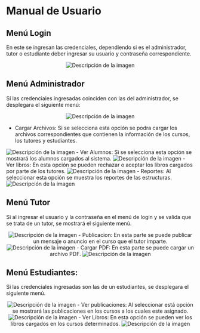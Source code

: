 # Manual de Usuario

## Menú Login
En este se ingresan las credenciales, dependiendo si es el administrador, tutor o estudiante deber ingresar su usuario y contraseña correspondiente.

<p align="center">
  <img src="https://i.postimg.cc/zfkzcQD8/Captura-de-pantalla-2024-01-05-192119.png" alt="Descripción de la imagen">
</p>

## Menú Administrador
Sí las credenciales ingresadas coinciden con las del administrador, se desplegara el siguiente menú:

<p align="center">
  <img src="https://i.postimg.cc/ht5GQXXr/Captura-de-pantalla-2024-01-05-192627.png" alt="Descripción de la imagen">

  - Cargar Archivos: Si se selecciona esta opción se podra cargar los archivos correspondientes que contienen la información de los cursos, los tutores y estudiantes.
  <img src="https://i.postimg.cc/mZP0Jn8R/Captura-de-pantalla-2024-01-05-192958.png" alt="Descripción de la imagen">
  - Ver Alumnos: Si se selecciona esta opción se mostrará los alumnos cargados al sistema.
  <img src="https://i.postimg.cc/1RW3cb4Q/Captura-de-pantalla-2024-01-05-193211.png" alt="Descripción de la imagen">
  - Ver libros: En esta opción se pueden rechazar o aceptar los libros cargados por parte de los tutores.
  <img src="https://i.postimg.cc/BQPymw4y/Captura-de-pantalla-2024-01-05-195023.png" alt="Descripción de la imagen">
  - Reportes: Al seleccionar esta opción se muestra los reportes de las estructuras.
  <img src="https://i.postimg.cc/QMcS7Rgg/Captura-de-pantalla-2024-01-05-195656.png" alt="Descripción de la imagen">
</p>

## Menú Tutor
Si al ingresar el usuario y la contraseña en el menú de login y se valida que se trata de un tutor, se mostrará el siguiente menú.
<p align="center">
  <img src="https://i.postimg.cc/Twt5bwZ8/Captura-de-pantalla-2024-01-05-193800.png" alt="Descripción de la imagen">
  - Publicacion: En esta parte se puede publicar un mensaje o anuncio en el curso que el tutor imparte.
<img src="https://i.postimg.cc/LsRrY6t3/Captura-de-pantalla-2024-01-05-194225.png" alt="Descripción de la imagen">
- Cargar PDF: En esta parte se puede cargar un archivo PDF.
<img src="https://i.postimg.cc/zG0xCrNp/Captura-de-pantalla-2024-01-05-194033.png" alt="Descripción de la imagen">
</p>



## Menú Estudiantes:
Si las credenciales ingresadas son las de un estudiantes, se desplegara el siguiente menú.

<p align="center">
  <img src="https://i.postimg.cc/sf4dzW5D/Captura-de-pantalla-2024-01-05-194514.png" alt="Descripción de la imagen">
  - Ver publicaciones: Al seleccionar está opción se mostrará las publicaciones en los cursos a los cuales este asignado.
  <img src="https://i.postimg.cc/9XKTW42K/Captura-de-pantalla-2024-01-05-194612.png" alt="Descripción de la imagen">
  - Ver Libros: En esta opción se pueden ver los libros cargados en los cursos determinados. 
  <img src="https://i.postimg.cc/YC9xXv6S/Captura-de-pantalla-2024-01-05-195213.png" alt="Descripción de la imagen">
</p>


